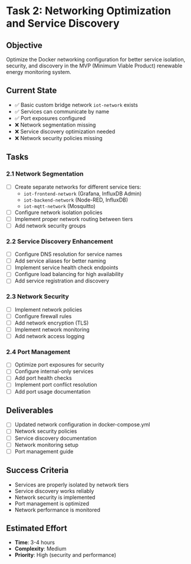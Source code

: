 # Task 2: Networking Optimization and Service Discovery

## Objective
Optimize the Docker networking configuration for better service isolation, security, and discovery in the MVP (Minimum Viable Product) renewable energy monitoring system.

## Current State
- ✅ Basic custom bridge network `iot-network` exists
- ✅ Services can communicate by name
- ✅ Port exposures configured
- ❌ Network segmentation missing
- ❌ Service discovery optimization needed
- ❌ Network security policies missing

## Tasks

### 2.1 Network Segmentation
- [ ] Create separate networks for different service tiers:
  - `iot-frontend-network` (Grafana, InfluxDB Admin)
  - `iot-backend-network` (Node-RED, InfluxDB)
  - `iot-mqtt-network` (Mosquitto)
- [ ] Configure network isolation policies
- [ ] Implement proper network routing between tiers
- [ ] Add network security groups

### 2.2 Service Discovery Enhancement
- [ ] Configure DNS resolution for service names
- [ ] Add service aliases for better naming
- [ ] Implement service health check endpoints
- [ ] Configure load balancing for high availability
- [ ] Add service registration and discovery

### 2.3 Network Security
- [ ] Implement network policies
- [ ] Configure firewall rules
- [ ] Add network encryption (TLS)
- [ ] Implement network monitoring
- [ ] Add network access logging

### 2.4 Port Management
- [ ] Optimize port exposures for security
- [ ] Configure internal-only services
- [ ] Add port health checks
- [ ] Implement port conflict resolution
- [ ] Add port usage documentation

## Deliverables
- [ ] Updated network configuration in docker-compose.yml
- [ ] Network security policies
- [ ] Service discovery documentation
- [ ] Network monitoring setup
- [ ] Port management guide

## Success Criteria
- Services are properly isolated by network tiers
- Service discovery works reliably
- Network security is implemented
- Port management is optimized
- Network performance is monitored

## Estimated Effort
- **Time**: 3-4 hours
- **Complexity**: Medium
- **Priority**: High (security and performance) 
